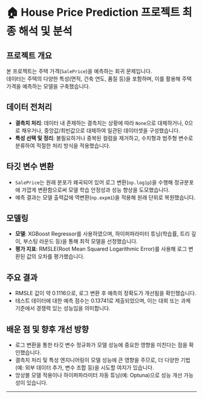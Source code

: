 # 🏠 House Price Prediction 프로젝트 최종 해석 및 분석

## 프로젝트 개요
본 프로젝트는 주택 가격(`SalePrice`)을 예측하는 회귀 문제입니다.  
데이터는 주택의 다양한 특성(면적, 건축 연도, 품질 등)을 포함하며, 이를 활용해 주택 가격을 예측하는 모델을 구축했습니다.

## 데이터 전처리
- **결측치 처리**: 데이터 내 존재하는 결측치는 상황에 따라 `None`으로 대체하거나, 0으로 채우거나, 중앙값/최빈값으로 대체하여 일관된 데이터셋을 구성했습니다.
- **특성 선택 및 정리**: 불필요하거나 중복된 컬럼을 제거하고, 수치형과 범주형 변수로 분류하여 적절한 처리 방식을 적용했습니다.

## 타깃 변수 변환
- `SalePrice`는 원래 분포가 왜곡되어 있어 로그 변환(`np.log1p`)을 수행해 정규분포에 가깝게 변환함으로써 모델 학습 안정성과 성능 향상을 도모했습니다.
- 예측 결과는 모델 출력값에 역변환(`np.expm1`)을 적용해 원래 단위로 복원했습니다.

## 모델링
- **모델**: XGBoost Regressor를 사용하였으며, 하이퍼파라미터 튜닝(학습률, 트리 깊이, 부스팅 라운드 등)을 통해 최적 모델을 선정했습니다.
- **평가 지표**: RMSLE(Root Mean Squared Logarithmic Error)를 사용해 로그 변환된 값의 오차를 평가했습니다.

## 주요 결과
- RMSLE 값이 약 0.1116으로, 로그 변환 후 예측의 정확도가 개선됨을 확인했습니다.
- 테스트 데이터에 대한 예측 점수는 0.13741로 제출되었으며, 이는 대회 또는 과제 기준에서 경쟁력 있는 성능임을 의미합니다.

## 배운 점 및 향후 개선 방향
- 로그 변환을 통한 타깃 변수 정규화가 모델 성능에 중요한 영향을 미친다는 점을 확인했습니다.
- 결측치 처리 및 특성 엔지니어링이 모델 성능에 큰 영향을 주므로, 더 다양한 기법(예: 외부 데이터 추가, 변수 조합 등)을 시도할 여지가 있습니다.
- 앙상블 모델 적용이나 하이퍼파라미터 자동 튜닝(예: Optuna)으로 성능 개선 가능성이 있습니다.

---
